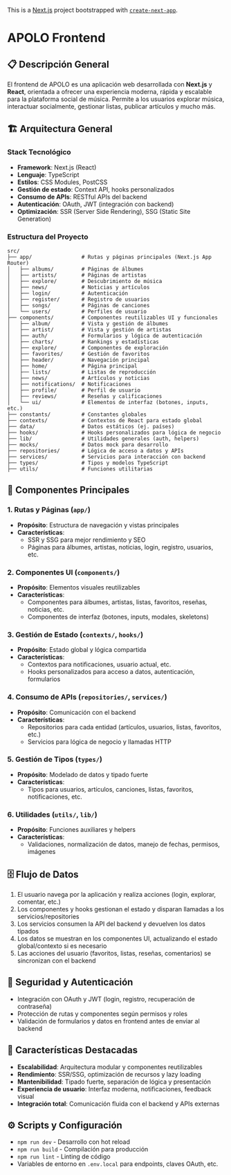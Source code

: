 This is a [Next.js](https://nextjs.org) project bootstrapped with [`create-next-app`](https://nextjs.org/docs/app/api-reference/cli/create-next-app).

# APOLO Frontend

## 📋 Descripción General

El frontend de APOLO es una aplicación web desarrollada con **Next.js** y **React**, orientada a ofrecer una experiencia moderna, rápida y escalable para la plataforma social de música. Permite a los usuarios explorar música, interactuar socialmente, gestionar listas, publicar artículos y mucho más.

## 🏗️ Arquitectura General

### Stack Tecnológico

- **Framework**: Next.js (React)
- **Lenguaje**: TypeScript
- **Estilos**: CSS Modules, PostCSS
- **Gestión de estado**: Context API, hooks personalizados
- **Consumo de APIs**: RESTful APIs del backend
- **Autenticación**: OAuth, JWT (integración con backend)
- **Optimización**: SSR (Server Side Rendering), SSG (Static Site Generation)

### Estructura del Proyecto

```
src/
├── app/                # Rutas y páginas principales (Next.js App Router)
│   ├── albums/         # Páginas de álbumes
│   ├── artists/        # Páginas de artistas
│   ├── explore/        # Descubrimiento de música
│   ├── news/           # Noticias y artículos
│   ├── login/          # Autenticación
│   ├── register/       # Registro de usuarios
│   ├── songs/          # Páginas de canciones
│   └── users/          # Perfiles de usuario
├── components/         # Componentes reutilizables UI y funcionales
│   ├── album/          # Vista y gestión de álbumes
│   ├── artist/         # Vista y gestión de artistas
│   ├── auth/           # Formularios y lógica de autenticación
│   ├── charts/         # Rankings y estadísticas
│   ├── explore/        # Componentes de exploración
│   ├── favorites/      # Gestión de favoritos
│   ├── header/         # Navegación principal
│   ├── home/           # Página principal
│   ├── lists/          # Listas de reproducción
│   ├── news/           # Artículos y noticias
│   ├── notifications/  # Notificaciones
│   ├── profile/        # Perfil de usuario
│   ├── reviews/        # Reseñas y calificaciones
│   └── ui/             # Elementos de interfaz (botones, inputs, etc.)
├── constants/          # Constantes globales
├── contexts/           # Contextos de React para estado global
├── data/               # Datos estáticos (ej. países)
├── hooks/              # Hooks personalizados para lógica de negocio
├── lib/                # Utilidades generales (auth, helpers)
├── mocks/              # Datos mock para desarrollo
├── repositories/       # Lógica de acceso a datos y APIs
├── services/           # Servicios para interacción con backend
├── types/              # Tipos y modelos TypeScript
├── utils/              # Funciones utilitarias
```

## 🔧 Componentes Principales

### 1. **Rutas y Páginas (`app/`)**

- **Propósito**: Estructura de navegación y vistas principales
- **Características**:
  - SSR y SSG para mejor rendimiento y SEO
  - Páginas para álbumes, artistas, noticias, login, registro, usuarios, etc.

### 2. **Componentes UI (`components/`)**

- **Propósito**: Elementos visuales reutilizables
- **Características**:
  - Componentes para álbumes, artistas, listas, favoritos, reseñas, noticias, etc.
  - Componentes de interfaz (botones, inputs, modales, skeletons)

### 3. **Gestión de Estado (`contexts/`, `hooks/`)**

- **Propósito**: Estado global y lógica compartida
- **Características**:
  - Contextos para notificaciones, usuario actual, etc.
  - Hooks personalizados para acceso a datos, autenticación, formularios

### 4. **Consumo de APIs (`repositories/`, `services/`)**

- **Propósito**: Comunicación con el backend
- **Características**:
  - Repositorios para cada entidad (artículos, usuarios, listas, favoritos, etc.)
  - Servicios para lógica de negocio y llamadas HTTP

### 5. **Gestión de Tipos (`types/`)**

- **Propósito**: Modelado de datos y tipado fuerte
- **Características**:
  - Tipos para usuarios, artículos, canciones, listas, favoritos, notificaciones, etc.

### 6. **Utilidades (`utils/`, `lib/`)**

- **Propósito**: Funciones auxiliares y helpers
- **Características**:
  - Validaciones, normalización de datos, manejo de fechas, permisos, imágenes

## 🗄️ Flujo de Datos

1. El usuario navega por la aplicación y realiza acciones (login, explorar, comentar, etc.)
2. Los componentes y hooks gestionan el estado y disparan llamadas a los servicios/repositories
3. Los servicios consumen la API del backend y devuelven los datos tipados
4. Los datos se muestran en los componentes UI, actualizando el estado global/contexto si es necesario
5. Las acciones del usuario (favoritos, listas, reseñas, comentarios) se sincronizan con el backend

## 🔐 Seguridad y Autenticación

- Integración con OAuth y JWT (login, registro, recuperación de contraseña)
- Protección de rutas y componentes según permisos y roles
- Validación de formularios y datos en frontend antes de enviar al backend

## 🚀 Características Destacadas

- **Escalabilidad**: Arquitectura modular y componentes reutilizables
- **Rendimiento**: SSR/SSG, optimización de recursos y lazy loading
- **Mantenibilidad**: Tipado fuerte, separación de lógica y presentación
- **Experiencia de usuario**: Interfaz moderna, notificaciones, feedback visual
- **Integración total**: Comunicación fluida con el backend y APIs externas

## ⚙️ Scripts y Configuración

- `npm run dev` - Desarrollo con hot reload
- `npm run build` - Compilación para producción
- `npm run lint` - Linting de código
- Variables de entorno en `.env.local` para endpoints, claves OAuth, etc.
